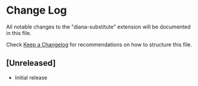 # Change Log

All notable changes to the "diana-substitute" extension will be documented in this file.

Check [Keep a Changelog](http://keepachangelog.com/) for recommendations on how to structure this file.

## [Unreleased]

- Initial release